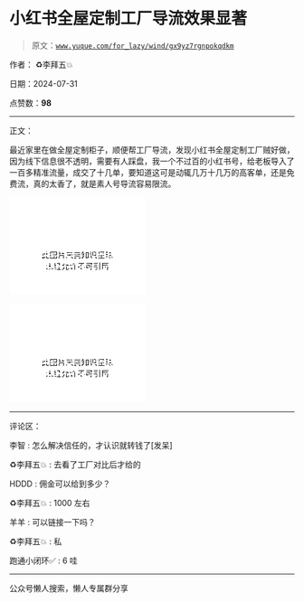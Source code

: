 # 小红书全屋定制工厂导流效果显著

> 原文：[`www.yuque.com/for_lazy/wind/gx9yz7rgnpokqdkm`](https://www.yuque.com/for_lazy/wind/gx9yz7rgnpokqdkm)

作者： ♻️李拜五💥

日期：2024-07-31

点赞数：**98**

* * *

正文：

最近家里在做全屋定制柜子，顺便帮工厂导流，发现小红书全屋定制工厂贼好做，因为线下信息很不透明，需要有人踩盘，我一个不过百的小红书号，给老板导入了一百多精准流量，成交了十几单，要知道这可是动辄几万十几万的高客单，还是免费流，真的太香了，就是素人号导流容易限流。

![](img/ea2b1469e9e7c0c8c36695b381a008ee.png "None")

![](img/6f03beb096cd29314c90c5126b1b796f.png "None")

* * *

评论区：

李智 : 怎么解决信任的，才认识就转钱了[发呆]

♻️李拜五💥 : 去看了工厂对比后才给的

HDDD : 佣金可以给到多少？

♻️李拜五💥 : 1000 左右

羊羊 : 可以链接一下吗？

♻️李拜五💥 : 私

跑通小闭环✅ : 6 哇

* * *

公众号懒人搜索，懒人专属群分享